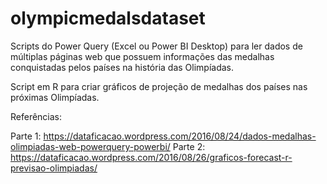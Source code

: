 # olympicmedalsdataset

Scripts do Power Query (Excel ou Power BI Desktop) para ler dados de múltiplas páginas web que possuem informações das medalhas conquistadas pelos países na história das Olimpíadas.

Script em R para criar gráficos de projeção de medalhas dos países nas próximas Olimpíadas.

Referências:

Parte 1: https://dataficacao.wordpress.com/2016/08/24/dados-medalhas-olimpiadas-web-powerquery-powerbi/
Parte 2: https://dataficacao.wordpress.com/2016/08/26/graficos-forecast-r-previsao-olimpiadas/
